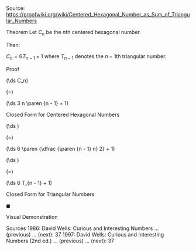 # 

Source: https://proofwiki.org/wiki/Centered_Hexagonal_Number_as_Sum_of_Triangular_Numbers



Theorem
Let $C_n$ be the $n$th centered hexagonal number.

Then:

$C_n = 6 T_{n - 1} + 1$
where $T_{n - 1}$ denotes the $n - 1$th triangular number.


Proof













\(\ds C_n\)

\(=\)







\(\ds 3 n \paren {n - 1} + 1\)





Closed Form for Centered Hexagonal Numbers














\(\ds \)

\(=\)







\(\ds 6 \paren {\dfrac {\paren {n - 1} n} 2} + 1\)




















\(\ds \)

\(=\)







\(\ds 6 T_{n - 1} + 1\)





Closed Form for Triangular Numbers



$\blacksquare$


Visual Demonstration



Sources
1986: David Wells: Curious and Interesting Numbers ... (previous) ... (next): $37$
1997: David Wells: Curious and Interesting Numbers (2nd ed.) ... (previous) ... (next): $37$





